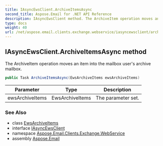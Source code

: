 ```yaml
---
title: IAsyncEwsClient.ArchiveItemsAsync
second_title: Aspose.Email for .NET API Reference
description: IAsyncEwsClient method. The ArchiveItem operation moves an item into the mailbox users archive mailbox
type: docs
weight: 40
url: /net/aspose.email.clients.exchange.webservice/iasyncewsclient/archiveitemsasync/
---
```

## IAsyncEwsClient.ArchiveItemsAsync method

The ArchiveItem operation moves an item into the mailbox user's archive mailbox.

```csharp
public Task ArchiveItemsAsync(EwsArchiveItems ewsArchiveItems)
```

| Parameter | Type | Description |
| --- | --- | --- |
| ewsArchiveItems | EwsArchiveItems | The parameter set. |

### See Also

* class [EwsArchiveItems](../../../aspose.email.clients.exchange.webservice.models/ewsarchiveitems/)
* interface [IAsyncEwsClient](../)
* namespace [Aspose.Email.Clients.Exchange.WebService](../../iasyncewsclient/)
* assembly [Aspose.Email](../../../)


